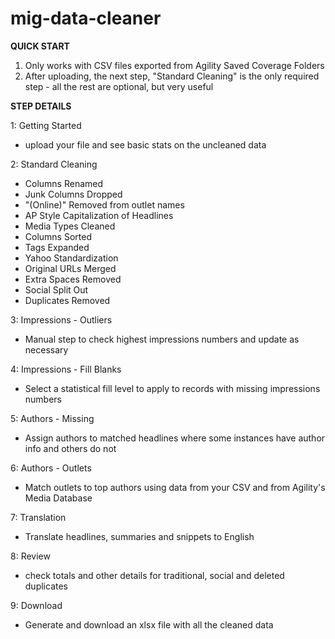 # mig-data-cleaner

**QUICK START**

1. Only works with CSV files exported from Agility Saved Coverage Folders
2. After uploading, the next step, "Standard Cleaning" is the only required step - all the rest are optional, but very useful



**STEP DETAILS**

1: Getting Started
  - upload your file and see basic stats on the uncleaned data

2: Standard Cleaning
  - Columns Renamed
  - Junk Columns Dropped
  - "(Online)" Removed from outlet names
  - AP Style Capitalization of Headlines
  - Media Types Cleaned
  - Columns Sorted
  - Tags Expanded
  - Yahoo Standardization
  - Original URLs Merged
  - Extra Spaces Removed
  - Social Split Out
  - Duplicates Removed

3: Impressions - Outliers
  - Manual step to check highest impressions numbers and update as necessary

4: Impressions - Fill Blanks
  - Select a statistical fill level to apply to records with missing impressions numbers


5: Authors - Missing
  - Assign authors to matched headlines where some instances have author info and others do not  

6: Authors - Outlets
  - Match outlets to top authors using data from your CSV and from Agility's Media Database

7: Translation
  - Translate headlines, summaries and snippets to English

8: Review
  - check totals and other details for traditional, social and deleted duplicates

9: Download
  - Generate and download an xlsx file with all the cleaned data
